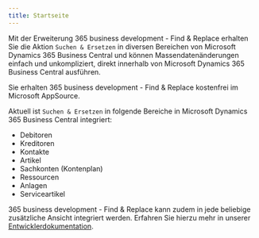```yaml
---
title: Startseite
---
```


Mit der Erweiterung 365 business development - Find & Replace erhalten Sie die Aktion `Suchen & Ersetzen` in diversen Bereichen von Microsoft Dynamics 365 Business Central und können Massendatenänderungen einfach und unkompliziert, direkt innerhalb von Microsoft Dynamics 365 Business Central ausführen.

Sie erhalten 365 business development - Find & Replace kostenfrei im Microsoft AppSource.

Aktuell ist `Suchen & Ersetzen` in folgende Bereiche in Microsoft Dynamics 365 Business Central integriert:

 - Debitoren
 - Kreditoren
 - Kontakte
 - Artikel
 - Sachkonten (Kontenplan)
 - Ressourcen
 - Anlagen
 - Serviceartikel

365 business development - Find & Replace kann zudem in jede beliebige zusätzliche Ansicht integriert werden.
Erfahren Sie hierzu mehr in unserer [Entwicklerdokumentation](https://docs.365businessdev.com/de-DE/al-developer/find-and-replace.md).